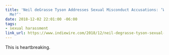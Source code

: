 ```yaml
---
title: 'Neil deGrasse Tyson Addresses Sexual Misconduct Accusations: ‘Why Believe
  Me?’'
date: 2018-12-02 22:01:00 -06:00
tags:
- sexual harassment
link_url: https://www.indiewire.com/2018/12/neil-degrasse-tyson-sexual-misconduct-response-1202024594/
---
```


This is heartbreaking.
